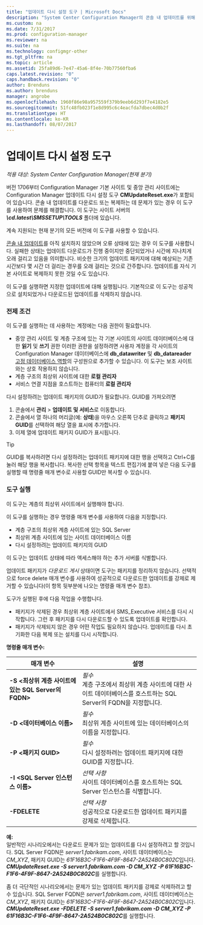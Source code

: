 ```yaml
---
title: "업데이트 다시 설정 도구 | Microsoft Docs"
description: "System Center Configuration Manager의 콘솔 내 업데이트를 위해 업데이트 다시 설정 도구를 사용합니다."
ms.custom: na
ms.date: 7/31/2017
ms.prod: configuration-manager
ms.reviewer: na
ms.suite: na
ms.technology: configmgr-other
ms.tgt_pltfrm: na
ms.topic: article
ms.assetid: 25fa89d6-7e47-45a6-8f4e-70b77560fba6
caps.latest.revision: "0"
caps.handback.revision: "0"
author: Brenduns
ms.author: brenduns
manager: angrobe
ms.openlocfilehash: 1960f86e98a957559f379b9eeb6d293f7e4182e5
ms.sourcegitcommit: 51fc48fb023f1e8d995c6c4eacfda7dbec4d0b2f
ms.translationtype: HT
ms.contentlocale: ko-KR
ms.lasthandoff: 08/07/2017
---
```

# <a name="update-reset-tool"></a>업데이트 다시 설정 도구

*적용 대상: System Center Configuration Manager(현재 분기)*  


버전 1706부터 Configuration Manager 기본 사이트 및 중앙 관리 사이트에는 Configuration Manager 업데이트 다시 설정 도구 **CMUpdateReset.exe**가 포함되어 있습니다. 콘솔 내 업데이트를 다운로드 또는 복제하는 데 문제가 있는 경우 이 도구를 사용하여 문제를 해결합니다. 이 도구는 사이트 서버의 ***\cd.latest\SMSSETUP\TOOLS*** 폴더에 있습니다.

계속 지원되는 현재 분기의 모든 버전에 이 도구를 사용할 수 있습니다.

[콘솔 내 업데이트](/sccm/core/servers/manage/install-in-console-updates)를 아직 설치하지 않았으며 오류 상태에 있는 경우 이 도구를 사용합니다. 실패한 상태는 업데이트 다운로드가 진행 중이지만 중단되었거나 시간에 지나치게 오래 걸리고 있음을 의미합니다. 비슷한 크기의 업데이트 패키지에 대해 예상되는 기존 시간보다 몇 시간 더 걸리는 경우를 오래 걸리는 것으로 간주합니다. 업데이트를 자식 기본 사이트로 복제하지 못한 것일 수도 있습니다.  

이 도구를 실행하면 지정한 업데이트에 대해 실행됩니다. 기본적으로 이 도구는 성공적으로 설치되었거나 다운로드된 업데이트를 삭제하지 않습니다.  

### <a name="prerequisites"></a>전제 조건
이 도구를 실행하는 데 사용하는 계정에는 다음 권한이 필요합니다.
-   중앙 관리 사이트 및 계층 구조에 있는 각 기본 사이트의 사이트 데이터베이스에 대한 **읽기** 및 **쓰기** 권한 이러한 권한을 설정하려면 사용자 계정을 각 사이트의 Configuration Manager 데이터베이스에 **db_datawriter** 및 **db_datareader** [고정 데이터베이스 역할](/sql/relational-databases/security/authentication-access/database-level-roles#fixed-database-roles)의 구성원으로 추가할 수 있습니다. 이 도구는 보조 사이트와는 상호 작용하지 않습니다.
-   계층 구조의 최상위 사이트에 대한 **로컬 관리자**
-   서비스 연결 지점을 호스트하는 컴퓨터의 **로컬 관리자**

다시 설정하려는 업데이트 패키지의 GUID가 필요합니다. GUID를 가져오려면
  1.   콘솔에서 **관리** > **업데이트 및 서비스**로 이동합니다.
  2.   콘솔에서 열 하나의 머리글(예: **상태**)을 마우스 오른쪽 단추로 클릭하고 **패키지 GUID**를 선택하여 해당 열을 표시에 추가합니다.
  3.   이제 열에 업데이트 패키지 GUID가 표시됩니다.

> [!TIP]  
> GUID를 복사하려면 다시 설정하려는 업데이트 패키지에 대한 행을 선택하고 Ctrl+C를 눌러 해당 행을 복사합니다. 복사한 선택 항목을 텍스트 편집기에 붙여 넣은 다음 도구를 실행할 때 명령줄 매개 변수로 사용할 GUID만 복사할 수 있습니다.

### <a name="run-the-tool"></a>도구 실행    
이 도구는 계층의 최상위 사이트에서 실행해야 합니다.

이 도구를 실행하는 경우 명령줄 매개 변수를 사용하여 다음을 지정합니다.
  -   계층 구조의 최상위 계층 사이트에 있는 SQL Server
  -   최상위 계층 사이트에 있는 사이트 데이터베이스 이름
  -   다시 설정하려는 업데이트 패키지의 GUID

이 도구는 업데이트 상태에 따라 액세스해야 하는 추가 서버를 식별합니다.   

업데이트 패키지가 *다운로드 게시* 상태이면 도구는 패키지를 정리하지 않습니다. 선택적으로 force delete 매개 변수를 사용하여 성공적으로 다운로드한 업데이트를 강제로 제거할 수 있습니다(이 항목 뒷부분에 나오는 명령줄 매개 변수 참조).

도구가 실행된 후에 다음 작업을 수행합니다.
-   패키지가 삭제된 경우 최상위 계층 사이트에서 SMS_Executive 서비스를 다시 시작합니다. 그런 후 패키지를 다시 다운로드할 수 있도록 업데이트를 확인합니다.
-   패키지가 삭제되지 않은 경우 어떤 작업도 필요하지 않습니다. 업데이트를 다시 초기화한 다음 복제 또는 설치를 다시 시작합니다.

**명령줄 매개 변수:**  

| 매개 변수        |설명                 |  
|------------------|----------------------------|  
|**-S &lt;최상위 계층 사이트에 있는 SQL Server의 FQDN>** | *필수* <br> 계층 구조에서 최상위 계층 사이트에 대한 사이트 데이터베이스를 호스트하는 SQL Server의 FQDN을 지정합니다.    |  
| **-D &lt;데이터베이스 이름>**                        | *필수* <br> 최상위 계층 사이트에 있는 데이터베이스의 이름을 지정합니다.  |  
| **-P &lt;패키지 GUID>**                         | *필수* <br> 다시 설정하려는 업데이트 패키지에 대한 GUID를 지정합니다.   |  
| **-I &lt;SQL Server 인스턴스 이름>**             | *선택 사항* <br> 사이트 데이터베이스를 호스트하는 SQL Server 인스턴스를 식별합니다. |
| **-FDELETE**                              | *선택 사항* <br> 성공적으로 다운로드한 업데이트 패키지를 강제로 삭제합니다. |  
 **예:**  
 일반적인 시나리오에서는 다운로드 문제가 있는 업데이트를 다시 설정하려고 할 것입니다. SQL Server FQDN은 *server1.fabrikam.com*, 사이트 데이터베이스는 *CM_XYZ*, 패키지 GUID는 *61F16B3C-F1F6-4F9F-8647-2A524B0C802C*입니다.  ***CMUpdateReset.exe -S server1.fabrikam.com -D CM_XYZ -P 61F16B3C-F1F6-4F9F-8647-2A524B0C802C***를 실행합니다.

 좀 더 극단적인 시나리오에서는 문제가 있는 업데이트 패키지를 강제로 삭제하려고 할 수 있습니다. SQL Server FQDN은 *server1.fabrikam.com*, 사이트 데이터베이스는 *CM_XYZ*, 패키지 GUID는 *61F16B3C-F1F6-4F9F-8647-2A524B0C802C*입니다.  ***CMUpdateReset.exe  -FDELETE -S server1.fabrikam.com -D CM_XYZ -P 61F16B3C-F1F6-4F9F-8647-2A524B0C802C***를 실행합니다.
